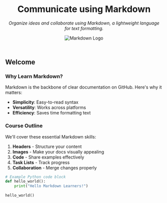 <header>

<!--
  <<< Author notes: Course header >>>
  Include a 1280×640 image, course title in sentence case, and a concise description in emphasis.
  In your repository settings: enable template repository, add your 1280×640 social image, auto delete head branches.
  Add your open source license, GitHub uses MIT license.
-->

# Communicate using Markdown

_Organize ideas and collaborate using Markdown, a lightweight language for text formatting._

![Markdown Logo](https://gratisography.com/wp-content/uploads/2025/02/gratisography-when-pigs-fly-1170x780.jpg)

</header>

<!--
  <<< Author notes: Course start >>>
  Include start button, a note about Actions minutes,
  and tell the learner why they should take the course.
-->

## Welcome

### Why Learn Markdown?
Markdown is the backbone of clear documentation on GitHub. Here's why it matters:

- **Simplicity**: Easy-to-read syntax
- **Versatility**: Works across platforms
- **Efficiency**: Saves time formatting text

### Course Outline
We'll cover these essential Markdown skills:

1. **Headers** - Structure your content
2. **Images** - Make your docs visually appealing
3. **Code** - Share examples effectively
4. **Task Lists** - Track progress
5. **Collaboration** - Merge changes properly

```python
# Example Python code block
def hello_world():
    print("Hello Markdown Learners!")
    
hello_world()
